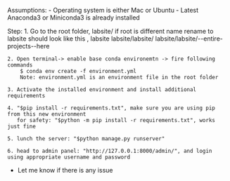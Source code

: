 Assumptions:
    - Operating system is either Mac or Ubuntu
    - Latest Anaconda3 or Miniconda3 is already installed

Step: 
    1. Go to the root folder, labsite/ if root is different name rename to labsite
        should look like this , 
            labsite
            labsite/labsite/
            labsite/labsite/--entire-projects--here
    
    2. Open terminal-> enable base conda environemtn -> fire following commands 
        $ conda env create -f environment.yml
        Note: environment.yml is an environment file in the root folder
    
    3. Activate the installed environment and install additional requirements

    4. "$pip install -r requirements.txt", make sure you are using pip from this new environment
       for safety: "$python -m pip install -r requirements.txt", works just fine
    
    5. lunch the server: "$python manage.py runserver"

    6. head to admin panel: "http://127.0.0.1:8000/admin/", and login using appropriate username and password


* Let me know if there is any issue

